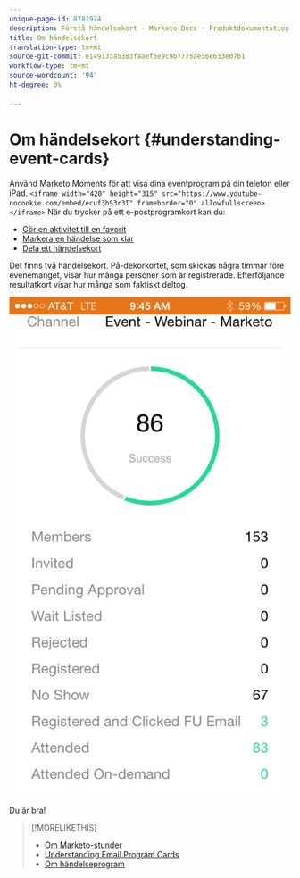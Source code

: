 ```yaml
---
unique-page-id: 8781974
description: Förstå händelsekort - Marketo Docs - Produktdokumentation
title: Om händelsekort
translation-type: tm+mt
source-git-commit: e149133a5383faaef5e9c9b7775ae36e633ed7b1
workflow-type: tm+mt
source-wordcount: '94'
ht-degree: 0%

---
```



# Om händelsekort {#understanding-event-cards}

Använd Marketo Moments för att visa dina eventprogram på din telefon eller iPad.
`<iframe width="420" height="315" src="https://www.youtube-nocookie.com/embed/ecuf3hS3r3I" frameborder="0" allowfullscreen></iframe>` När du trycker på ett e-postprogramkort kan du:

* [Gör en aktivitet till en favorit](../../../../../product-docs/core-marketo-concepts/mobile-apps/marketo-moments/working-with-moments/creating-a-favorite.md)
* [Markera en händelse som klar](../../../../../product-docs/core-marketo-concepts/mobile-apps/marketo-moments/working-with-moments/marking-it-done.md)
* [Dela ett händelsekort](../../../../../product-docs/core-marketo-concepts/mobile-apps/marketo-moments/working-with-moments/sharing-a-moment.md)

Det finns två händelsekort. På-dekorkortet, som skickas några timmar före evenemanget, visar hur många personer som är registrerade. Efterföljande resultatkort visar hur många som faktiskt deltog.

![](assets/image2015-7-15-16-3a56-3a16.png)

Du är bra!

>[!MORELIKETHIS]
>
>* [Om Marketo-stunder](understanding-marketo-moments.md)
>* [Understanding Email Program Cards](understanding-email-program-cards.md)
>* [Om händelseprogram](../../../../../product-docs/demand-generation/events/understanding-events/understanding-event-programs.md)

>



